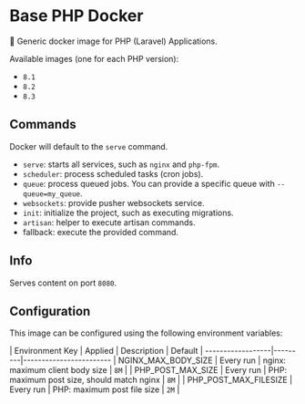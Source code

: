 # Base PHP Docker

🐳 Generic docker image for PHP (Laravel) Applications.

Available images (one for each PHP version):
- `8.1`
- `8.2`
- `8.3`

## Commands

Docker will default to the `serve` command.

- `serve`: starts all services, such as `nginx` and `php-fpm`.
- `scheduler`: process scheduled tasks (cron jobs).
- `queue`: process queued jobs. You can provide a specific queue with `--queue=my_queue`.
- `websockets`: provide pusher websockets service.
- `init`: initialize the project, such as executing migrations.
- `artisan`: helper to execute artisan commands.
- fallback: execute the provided command.

## Info

Serves content on port `8080`.

## Configuration

This image can be configured using the following environment variables:

| Environment Key | Applied | Description | Default |
------------------|---------|------------------------
| NGINX_MAX_BODY_SIZE | Every run | nginx: maximum client body size | `8M` |
| PHP_POST_MAX_SIZE | Every run | PHP: maximum post size, should match nginx | `8M` |
| PHP_POST_MAX_FILESIZE | Every run | PHP: maximum post file size | `2M` |
